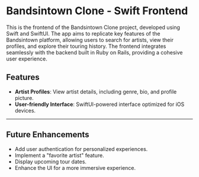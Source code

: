 # Bandsintown Clone - Swift Frontend
 
This is the frontend of the Bandsintown Clone project, developed using Swift and SwiftUI. The app aims to replicate key features of the Bandsintown platform, allowing users to search for artists, view their profiles, and explore their touring history. The frontend integrates seamlessly with the backend built in Ruby on Rails, providing a cohesive user experience.

## Features
- **Artist Profiles**: View artist details, including genre, bio, and profile picture.
- **User-friendly Interface**: SwiftUI-powered interface optimized for iOS devices.

---

## Future Enhancements
- Add user authentication for personalized experiences.
- Implement a "favorite artist" feature.
- Display upcoming tour dates.
- Enhance the UI for a more immersive experience.


